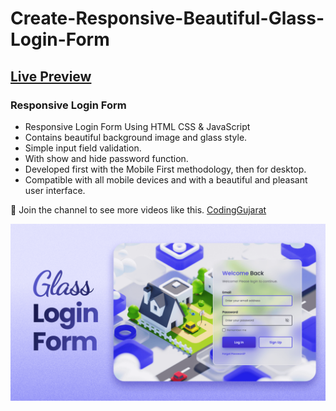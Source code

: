 # Create-Responsive-Beautiful-Glass-Login-Form
## [Live Preview](https://amanayak.github.io/Create-Responsive-Beautiful-Glass-Login-Form/)
### Responsive Login Form

- Responsive Login Form Using HTML CSS & JavaScript
- Contains beautiful background image and glass style.
- Simple input field validation.
- With show and hide password function.
- Developed first with the Mobile First methodology, then for desktop.
- Compatible with all mobile devices and with a beautiful and pleasant user interface.

💙 Join the channel to see more videos like this. [CodingGujarat](https://www.youtube.com/c/codinggujarat)

![preview img](/preview.png)

